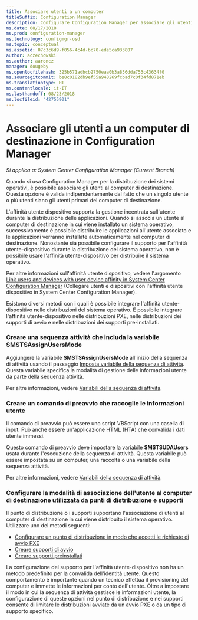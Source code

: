 ```yaml
---
title: Associare utenti a un computer
titleSuffix: Configuration Manager
description: Configurare Configuration Manager per associare gli utenti ai computer di destinazione quando si distribuiscono sistemi operativi.
ms.date: 08/17/2018
ms.prod: configuration-manager
ms.technology: configmgr-osd
ms.topic: conceptual
ms.assetid: 07c3c6d9-f056-4c4d-bc70-ede5ca933807
author: aczechowski
ms.author: aaroncz
manager: dougeby
ms.openlocfilehash: 325b571adbcb2750eaa0b3a856dda753c43634f0
ms.sourcegitcommit: be8c0182db9ef55a948269fcbad7c0f34fd871eb
ms.translationtype: HT
ms.contentlocale: it-IT
ms.lasthandoff: 08/23/2018
ms.locfileid: "42755901"
---
```

# <a name="associate-users-with-a-destination-computer-in-configuration-manager"></a>Associare gli utenti a un computer di destinazione in Configuration Manager

*Si applica a: System Center Configuration Manager (Current Branch)*

 Quando si usa Configuration Manager per la distribuzione dei sistemi operativi, è possibile associare gli utenti al computer di destinazione. Questa opzione è valida indipendentemente dal fatto che un singolo utente o più utenti siano gli utenti primari del computer di destinazione.  

 L'affinità utente dispositivo supporta la gestione incentrata sull'utente durante la distribuzione delle applicazioni. Quando si associa un utente al computer di destinazione in cui viene installato un sistema operativo, successivamente è possibile distribuire le applicazioni all'utente associato e le applicazioni verranno installate automaticamente nel computer di destinazione. Nonostante sia possibile configurare il supporto per l'affinità utente-dispositivo durante la distribuzione del sistema operativo, non è possibile usare l'affinità utente-dispositivo per distribuire il sistema operativo.  

 Per altre informazioni sull'affinità utente dispositivo, vedere l'argomento [Link users and devices with user device affinity in System Center Configuration Manager](/sccm/apps/deploy-use/link-users-and-devices-with-user-device-affinity) (Collegare utenti e dispositivi con l'affinità utente dispositivo in System Center Configuration Manager).  

 Esistono diversi metodi con i quali è possibile integrare l'affinità utente-dispositivo nelle distribuzioni del sistema operativo. È possibile integrare l'affinità utente-dispositivo nelle distribuzioni PXE, nelle distribuzioni dei supporti di avvio e nelle distribuzioni dei supporti pre-installati.  


### <a name="create-a-task-sequence-that-includes-the-smstsassignusersmode-variable"></a>Creare una sequenza attività che includa la variabile **SMSTSAssignUsersMode**

 Aggiungere la variabile **SMSTSAssignUsersMode** all'inizio della sequenza di attività usando il passaggio [Imposta variabile della sequenza di attività](/sccm/osd/understand/task-sequence-steps#BKMK_SetTaskSequenceVariable). Questa variabile specifica la modalità di gestione delle informazioni utente da parte della sequenza attività.

 Per altre informazioni, vedere [Variabili della sequenza di attività](/sccm/osd/understand/task-sequence-variables#SMSTSAssignUsersMode).


### <a name="create-a-prestart-command-that-gathers-the-user-information"></a>Creare un comando di preavvio che raccoglie le informazioni utente

 Il comando di preavvio può essere uno script VBScript con una casella di input. Può anche essere un'applicazione HTML (HTA) che convalida i dati utente immessi. 

 Questo comando di preavvio deve impostare la variabile **SMSTSUDAUsers** usata durante l'esecuzione della sequenza di attività. Questa variabile può essere impostata su un computer, una raccolta o una variabile della sequenza attività.

 Per altre informazioni, vedere [Variabili della sequenza di attività](/sccm/osd/understand/task-sequence-variables#SMSTSUDAUsers).


### <a name="configure-how-distribution-points-and-media-associate-the-user-with-the-destination-computer"></a>Configurare la modalità di associazione dell'utente al computer di destinazione utilizzata da punti di distribuzione e supporti

 Il punto di distribuzione o i supporti supportano l'associazione di utenti al computer di destinazione in cui viene distribuito il sistema operativo. Utilizzare uno dei metodi seguenti: 

 - [Configurare un punto di distribuzione in modo che accetti le richieste di avvio PXE](/sccm/osd/get-started/prepare-site-system-roles-for-operating-system-deployments#BKMK_PXEDistributionPoint)  
 - [Creare supporti di avvio](/sccm/osd/deploy-use/create-bootable-media)  
 - [Creare supporti preinstallati](/sccm/osd/deploy-use/create-prestaged-media)  


 La configurazione del supporto per l'affinità utente-dispositivo non ha un metodo predefinito per la convalida dell'identità utente. Questo comportamento è importante quando un tecnico effettua il provisioning del computer e immette le informazioni per conto dell'utente. Oltre a impostare il modo in cui la sequenza di attività gestisce le informazioni utente, la configurazione di queste opzioni nel punto di distribuzione e nei supporti consente di limitare le distribuzioni avviate da un avvio PXE o da un tipo di supporto specifico.
